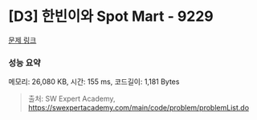 # [D3] 한빈이와 Spot Mart - 9229 

[문제 링크](https://swexpertacademy.com/main/code/problem/problemDetail.do?contestProbId=AW8Wj7cqbY0DFAXN) 

### 성능 요약

메모리: 26,080 KB, 시간: 155 ms, 코드길이: 1,181 Bytes



> 출처: SW Expert Academy, https://swexpertacademy.com/main/code/problem/problemList.do